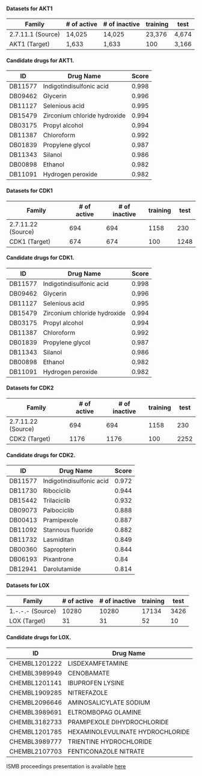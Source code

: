 #### Datasets for AKT1
| Family            | # of active | # of inactive | training | test  |
|-------------------|-------------|---------------|----------|-------|
| 2.7.11.1 (Source) |      14,025 |        14,025 |   23,376 | 4,674 |
| AKT1 (Target)     |       1,633 |         1,633 |      100 | 3,166 |

#### Candidate drugs for AKT1.
| ID      | Drug Name                    | Score |
|---------|------------------------------|-------|
| DB11577 | Indigotindisulfonic acid     | 0.998 |
| DB09462 | Glycerin                     | 0.996 |
| DB11127 | Selenious acid               | 0.995 |
| DB15479 | Zirconium chloride hydroxide | 0.994 |
| DB03175 | Propyl alcohol               | 0.994 |
| DB11387 | Chloroform                   | 0.992 |
| DB01839 | Propylene glycol             | 0.987 |
| DB11343 | Silanol                      | 0.986 |
| DB00898 | Ethanol                      | 0.982 |
| DB11091 | Hydrogen peroxide            | 0.982 |

#### Datasets for CDK1

| Family             | # of active | # of inactive | training | test |
|--------------------|-------------|---------------|----------|------|
| 2.7.11.22 (Source) | 694         | 694           | 1158     | 230  |
| CDK1 (Target)      | 674         | 674           | 100      | 1248 |

#### Candidate drugs for CDK1.

| ID      | Drug Name                    | Score |
|---------|------------------------------|-------|
| DB11577 | Indigotindisulfonic acid     | 0.998 |
| DB09462 | Glycerin                     | 0.996 |
| DB11127 | Selenious acid               | 0.995 |
| DB15479 | Zirconium chloride hydroxide | 0.994 |
| DB03175 | Propyl alcohol               | 0.994 |
| DB11387 | Chloroform                   | 0.992 |
| DB01839 | Propylene glycol             | 0.987 |
| DB11343 | Silanol                      | 0.986 |
| DB00898 | Ethanol                      | 0.982 |
| DB11091 | Hydrogen peroxide            | 0.982 |

#### Datasets for CDK2
| Family             | # of active | # of inactive | training | test |
|--------------------|-------------|---------------|----------|------|
| 2.7.11.22 (Source) | 694         | 694           | 1158     | 230  |
| CDK2 (Target)      | 1176        | 1176          | 100      | 2252 |

#### Candidate drugs for CDK2.

| ID      | Drug Name                | Score |
|---------|--------------------------|-------|
| DB11577 | Indigotindisulfonic acid | 0.972 |
| DB11730 | Ribociclib               | 0.944 |
| DB15442 | Trilaciclib              | 0.932 |
| DB09073 | Palbociclib              | 0.888 |
| DB00413 | Pramipexole              | 0.887 |
| DB11092 | Stannous fluoride        | 0.882 |
| DB11732 | Lasmiditan               | 0.849 |
| DB00360 | Sapropterin              | 0.844 |
| DB06193 | Pixantrone               |  0.84 |
| DB12941 | Darolutamide             | 0.814 |

#### Datasets for LOX
| Family           | # of active | # of inactive | training | test |
|------------------|-------------|---------------|----------|------|
| 1.-.-.- (Source) | 10280       | 10280         | 17134    | 3426 |
| LOX (Target)     | 31          | 31            | 52       | 10   |

#### Candidate drugs for LOX.

| ID            | Drug Name                        |
|---------------|----------------------------------|
| CHEMBL1201222 | LISDEXAMFETAMINE                 |
| CHEMBL3989949 | CENOBAMATE                       |
| CHEMBL1201141 | IBUPROFEN LYSINE                 |
| CHEMBL1909285 | NITREFAZOLE                      |
| CHEMBL2096646 | AMINOSALICYLATE SODIUM           |
| CHEMBL3989691 | ELTROMBOPAG OLAMINE              |
| CHEMBL3182733 | PRAMIPEXOLE DIHYDROCHLORIDE      |
| CHEMBL1201785 | HEXAMINOLEVULINATE HYDROCHLORIDE |
| CHEMBL3989777 | TRIENTINE HYDROCHLORIDE          |
| CHEMBL2107703 | FENTICONAZOLE NITRATE            |

ISMB proceedings presentation is available [here](https://drive.google.com/drive/folders/1qoe6JJF38hXkKd8U4sAHJWF_XO-KHWHq?usp=sharing)

